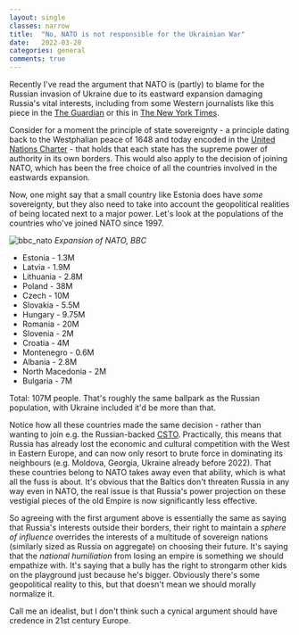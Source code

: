 ```yaml
---
layout: single
classes: narrow
title:  "No, NATO is not responsible for the Ukrainian War"
date:   2022-03-20
categories: general
comments: true
---
```


Recently I've read the argument that NATO is (partly) to blame for the Russian invasion of Ukraine due to its eastward expansion damaging Russia's vital interests, including from some Western journalists like this piece in the [The Guardian](https://www.theguardian.com/commentisfree/2022/feb/28/nato-expansion-war-russia-ukraine) or this in [The New York Times](https://www.nytimes.com/2022/02/21/opinion/putin-ukraine-nato.html).

Consider for a moment the principle of state sovereignty - a principle dating back to the Westphalian peace of 1648 and today encoded in the [United Nations Charter](https://en.wikipedia.org/wiki/Chapter_I_of_the_United_Nations_Charter) - that holds that each state has the supreme power of authority in its own
borders. This would also apply to the decision of joining NATO, which has been the free choice of all the countries involved in the eastwards expansion.

Now, one might say that a small country like Estonia does have *some* sovereignty, but they also need to take into account the geopolitical realities of being located next to a major power. Let's look at the populations of the countries who've joined NATO since 1997.

![bbc_nato](https://ichef.bbci.co.uk/news/640/cpsprodpb/4956/production/_122647781_nato_member_states_10jan_map640-2x-nc.png)
*Expansion of NATO, BBC*

* Estonia - 1.3M
* Latvia - 1.9M
* Lithuania - 2.8M
* Poland - 38M
* Czech - 10M
* Slovakia - 5.5M
* Hungary - 9.75M
* Romania - 20M
* Slovenia - 2M
* Croatia - 4M
* Montenegro - 0.6M
* Albania - 2.8M
* North Macedonia - 2M
* Bulgaria - 7M

Total: 107M people. That's roughly the same ballpark as the Russian population, with Ukraine included it'd be more than that.

Notice how all these countries made the same decision - rather than wanting to join e.g. the Russian-backed [CSTO](https://en.wikipedia.org/wiki/Collective_Security_Treaty_Organization). Practically, this means that Russia has already lost the economic and cultural competition with the West in Eastern Europe, and can now only resort to brute force in dominating its neighbours (e.g. Moldova, Georgia, Ukraine already before 2022). That these countries belong to NATO takes away even that ability, which is what all the fuss is about. It's obvious that the Baltics don't threaten Russia in any way even in NATO, the real issue is that Russia's power projection on these vestigial pieces of the old Empire is now significantly less effective.

So agreeing with the first argument above is essentially the same as saying that Russia's interests outside their borders, their right to maintain a *sphere of influence* overrides the interests of a multitude of sovereign nations (similarly sized as Russia on aggregate) on choosing their future. It's saying that the *national humiliation* from losing an empire is something we should empathize with.  It's saying that a bully has the right to strongarm other kids on the playground just because he's bigger. Obviously there's some geopolitical reality to this, but that doesn't mean we should morally normalize it. 

Call me an idealist, but I don't think such a cynical argument should have credence in 21st century Europe.

